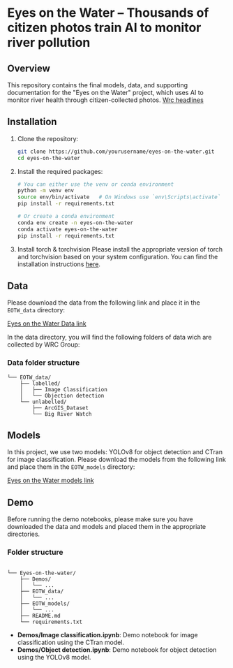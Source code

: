 # Eyes on the Water – Thousands of citizen photos train AI to monitor river pollution

## Overview
This repository contains the final models, data, and supporting documentation for the "Eyes on the Water" project, which uses AI to monitor river health through citizen-collected photos.
[Wrc headlines](https://www.wrcgroup.com/headlines/corporate/thousands-of-citizen-photos-train-ai-to-monitor-river-pollution/)


## Installation
1. Clone the repository:
   ```bash
   git clone https://github.com/yourusername/eyes-on-the-water.git
   cd eyes-on-the-water

2. Install the required packages:
   ```bash
   # You can either use the venv or conda environment
   python -m venv env
   source env/bin/activate   # On Windows use `env\Scripts\activate`
   pip install -r requirements.txt
   
   # Or create a conda environment
   conda env create -n eyes-on-the-water
   conda activate eyes-on-the-water
   pip install -r requirements.txt

3. Install torch & torchvision
   Please install the appropriate version of torch and torchvision based on your system configuration. You can find the installation instructions [here](https://pytorch.org/get-started/locally/).

## Data

Please download the data from the following link and place it in the `EOTW_data` directory:

[Eyes on the Water Data link](https://drive.google.com/drive/folders/1EpFzymSZf87BqfKMvbiT1NOkVhsfK5jI?usp=sharing)

In the data directory, you will find the following folders of data wich are collected by WRC Group:
### Data folder structure
```
└── EOTW_data/
    ├── labelled/
    │   ├── Image Classification
    │   └── Objection detection
    └── unlabelled/
        ├── ArcGIS_Dataset
        └── Big River Watch
```

## Models
In this project, we use two models: YOLOv8 for object detection and CTran for image classification. Please download the models from the following link and place them in the `EOTW_models` directory:

[Eyes on the Water models link](https://drive.google.com/drive/folders/1yrm4_oMC-lxO65D2hf1S6ieb2dsSPV_0?usp=sharing)


## Demo

Before running the demo notebooks, please make sure you have downloaded the data and models and placed them in the appropriate directories.

### Folder structure
```

└── Eyes-on-the-water/
    ├── Demos/
    │   └── ...
    ├── EOTW_data/
    │   └── ...
    ├── EOTW_models/
    │   └── ...
    ├── README.md
    └── requirements.txt
```


- **Demos/Image classification.ipynb**: Demo notebook for image classification using the CTran model.
- **Demos/Object detection.ipynb**: Demo notebook for object detection using the YOLOv8 model.
